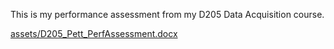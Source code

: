 This is my performance assessment from my D205 Data Acquisition course. 

[assets/D205_Pett_PerfAssessment.docx](url)
